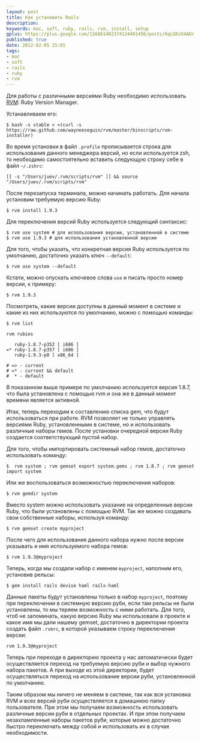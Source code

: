 ```yaml
---
layout: post
title: Как установить Rails
description: 
keywords: mac, soft, ruby, rails, rvm, install, setup
gplus: https://plus.google.com/116661482374124481456/posts/6qLGDzX4ADr
published: true
date: 2012-02-05 15:01
tags:
- mac
- soft
- rails
- ruby
- rvm
---
```


Для работы с различными версиями Ruby необходимо использовать [RVM](http://beginrescueend.com/ "RVM: Ruby Version Manager - RVM Ruby Version Manager"): Ruby Version Manager.

Устанавливаем его:

	$ bash -s stable < <(curl -s https://raw.github.com/wayneeseguin/rvm/master/binscripts/rvm-installer)

Во время установки в файл `.profile` прописывается строка для использования данного менеджера версий, но если используется zsh, то необходимо самостоятельно вставить следующую строку себе в файл `~/.zshrc`:

	[[ -s "/Users/juev/.rvm/scripts/rvm" ]] && source "/Users/juev/.rvm/scripts/rvm"

После перезапуска терминала, можно начинать работать. Для начала установим требуемую версию Ruby:

	$ rvm install 1.9.3

Для переключения версий Ruby используется следующий синтаксис:

	$ rvm use system # для использования версии, установленной в системе
	$ rvm use 1.9.3 # для использования установленной версии

Для того, чтобы указать, что конкретная версия Ruby используется по умолчанию, достаточно указать ключ `--default`:

	$ rvm use system --default

Кстати, можно опускать ключевое слова `use` и писать просто номер версии, к примеру: 

	$ rvm 1.9.3

Посмотреть, какие версии доступны в данный момент в системе и какие из них используются по умолчанию, можно с помощью команды:

	$ rvm list
	
	rvm rubies

	   ruby-1.8.7-p352 [ i686 ]
	=* ruby-1.8.7-p357 [ i686 ]
	   ruby-1.9.3-p0 [ x86_64 ]

	# => - current
	# =* - current && default
	#  * - default

В показанном выше примере по умолчанию используется версия 1.8.7, что была установлена с помощью rvm и она же в данный момент времени является активной.

Итак, теперь переходим к составлению списка gem, что будут использоваться при работе. RVM позволяет не только управлять версиями Ruby, установленными в системе, но и использовать различные наборы гемов. После установки очередной версии Ruby создается соответствующий пустой набор.

Для того, чтобы импортировать системный набор гемов, достаточно использовать команду:

	$  rvm system ; rvm gemset export system.gems ; rvm 1.8.7 ; rvm gemset import system
	
Или же воспользоваться возможностью переключения наборов:

	$ rvm gemdir system

Вместо system можно использовать указание на определенные версии Ruby, что были установлены с помощью RVM. Так же можно создавать свои собственные наборы, используя команду:

	$ rvm gemset create myproject

После чего для использования данного набора нужно после версии указывать и имя используемого набора гемов:

	$ rvm 1.9.3@myproject

Теперь, когда мы создали набор с именем `myproject`, наполним его, установив рельсы:

	$ gem install rails devise haml rails-haml

Данные пакеты будут установлены только в набор `myproject`, поэтому при переключении в системную версию руби, если там рельсы не были установлены, то мы теряем возможность с ними работать. Для того, чтоб не запоминать, какую версию Ruby мы использовали в проекте и какое имя мы дали нашему gemset, достаточно в директории проекта создать файл `.rvmrc`, в которой указываем строку переключения версии:

	rvm 1.9.3@myproject

Теперь при переходе в директорию проекта у нас автоматически будет осуществляется переход на требуемую версию руби и выбор нужного набора пакетов. А при выходе из этой директории, будет осуществляться переход на использование версии руби, установленной по умолчанию.

Таким образом мы ничего не меняем в системе, так как вся установка RVM и всех версий руби осуществляется в домашнюю папку пользователя. При этом мы получаем возможность использовать различные версии руби в отдельных проектах. И при этом получаем незахламленные наборы пакетов руби, которые можно достаточно быстро переключать между собой и использовать их в случае необходимости.
